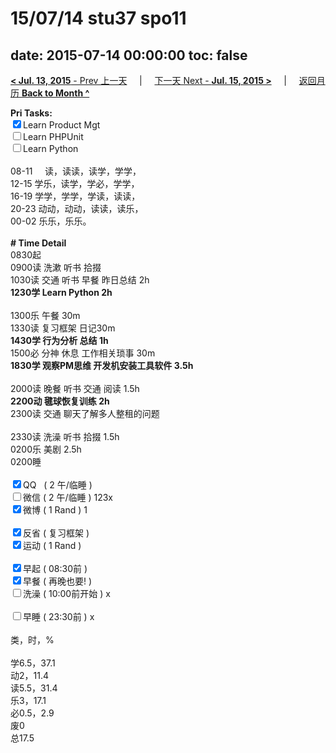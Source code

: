 # 15/07/14 stu37 spo11

date: 2015-07-14 00:00:00
toc: false
---
[**< Jul. 13, 2015** - Prev 上一天](/lifelogs/2015/07/d13.html) &nbsp; &nbsp; | &nbsp; &nbsp; [下一天 Next - **Jul. 15, 2015 >**](/lifelogs/2015/07/d15.html) &nbsp; &nbsp; |  &nbsp; &nbsp; [返回月历 **Back to Month ^**](/lifelogs/2015/07/index.html)
<br/><div><b>Pri Tasks:</b></div><div><input checked="true" type="checkbox"/>Learn Product Mgt</div><div><input type="checkbox"/>Learn PHPUnit</div><div><input type="checkbox"/>Learn Python</div><div><br/></div><div>08-11     读，读读，读学，学学，</div><div>12-15 学乐，读学，学必，学学，</div><div>16-19 学学，学学，学读，读读，</div><div>20-23 动动，动动，读读，读乐，</div><div>00-02 乐乐，乐乐。</div><div><br/></div><div><b># Time Detail</b></div><div>0830起</div><div>0900读 洗漱 听书 拾掇</div><div>1030读 交通 听书 早餐 昨日总结 2h</div><div><b>1230学 Learn Python 2h</b></div><div><br/></div><div>1300乐 午餐 30m</div><div>1330读 复习框架 日记30m</div><div><b>1430学 行为分析 总结 1h</b></div><div>1500必 分神 休息 工作相关琐事 30m</div><div><b>1830学 观察PM思维 开发机安装工具软件 3.5h</b></div><div><br/></div><div>2000读 晚餐 听书 交通 阅读 1.5h</div><div><b>2200动 毽球恢复训练 2h</b></div><div>2300读 交通 聊天了解多人整租的问题</div><div><br/></div><div>2330读 洗澡 听书 拾掇 1.5h</div><div>0200乐 美剧 2.5h</div><div>0200睡</div><div><br/></div><div><input checked="true" type="checkbox"/>QQ   ( 2 午/临睡 )</div><div><input type="checkbox"/>微信 ( 2 午/临睡 ) 123x</div><div><input checked="true" type="checkbox"/>微博 ( 1 Rand ) 1</div><div><br/></div><div><input checked="true" type="checkbox"/>反省 ( 复习框架 )</div><div><input checked="true" type="checkbox"/>运动 ( 1 Rand )</div><div><br/></div><div><input checked="true" type="checkbox"/>早起 ( 08:30前 )</div><div><input checked="true" type="checkbox"/>早餐 ( 再晚也要! )</div><div><input type="checkbox"/>洗澡 ( 10:00前开始 ) x</div><div><br/></div><div><input type="checkbox"/>早睡 ( 23:30前 ) x</div><div><br/></div><div>类，时，%</div><div><br/></div><div>学6.5，37.1</div><div>动2，11.4</div><div>读5.5，31.4</div><div>乐3，17.1</div><div>必0.5，2.9</div><div>废0</div><div>总17.5</div>
